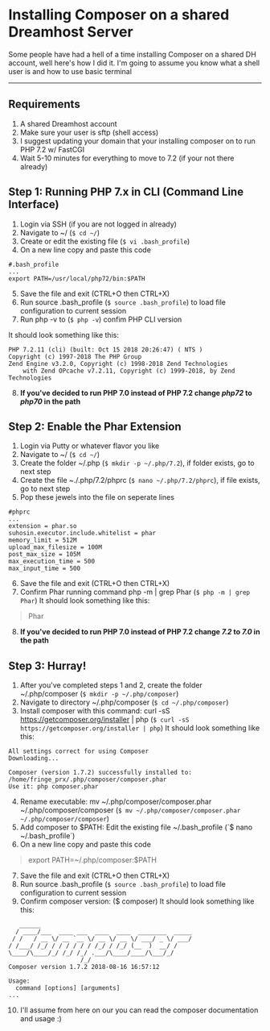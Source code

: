 Installing Composer on a shared Dreamhost Server
==========================
Some people have had a hell of a time installing Composer on a shared DH account, well here's how I did it. 
I'm going to assume you know what a shell user is and how to use basic terminal

-----------------------

Requirements
-------------------------
1. A shared Dreamhost account
2. Make sure your user is sftp (shell access)
3. I suggest updating your domain that your installing composer on to run PHP 7.2 w/ FastCGI
4. Wait 5-10 minutes for everything to move to 7.2 (if your not there already)


Step 1: Running PHP 7.x in CLI (Command Line Interface)
-------------------------

1. Login via SSH (if you are not logged in already)
2. Navigate to ~/ (`$ cd ~/`)
3. Create or edit the existing file (`$ vi .bash_profile`)
4. On a new line copy and paste this code
```
#.bash_profile
...
export PATH=/usr/local/php72/bin:$PATH
```
5. Save the file and exit (CTRL+O then CTRL+X)
6. Run source .bash_profile (`$ source .bash_profile`) to load file configuration to current session
7. Run php -v to (`$ php -v`) confim PHP CLI version

It should look something like this:
```
PHP 7.2.11 (cli) (built: Oct 15 2018 20:26:47) ( NTS )
Copyright (c) 1997-2018 The PHP Group
Zend Engine v3.2.0, Copyright (c) 1998-2018 Zend Technologies
    with Zend OPcache v7.2.11, Copyright (c) 1999-2018, by Zend Technologies
```
8. **If you've decided to run PHP 7.0 instead of PHP 7.2 change *php72* to *php70* in the path**

Step 2: Enable the Phar Extension
-------------------------

1. Login via Putty or whatever flavor you like
2. Navigate to ~/ (`$ cd ~/`)
3. Create the folder ~/.php (`$ mkdir -p ~/.php/7.2`), if folder exists, go to next step
4. Create the file ~./.php/7.2/phprc (`$ nano ~/.php/7.2/phprc`), if file exists, go to next step
5. Pop these jewels into the file on seperate lines
```
#phprc
...
extension = phar.so
suhosin.executor.include.whitelist = phar
memory_limit = 512M
upload_max_filesize = 100M
post_max_size = 105M
max_execution_time = 500
max_input_time = 500
```
6. Save the file and exit (CTRL+O then CTRL+X)
7. Confirm Phar running command php -m | grep Phar (`$ php -m | grep Phar`)
It should look something like this:
> Phar
8. **If you've decided to run PHP 7.0 instead of PHP 7.2 change *7.2* to *7.0* in the path**


Step 3: Hurray!
-------------------------
1. After you've completed steps 1 and 2, create the folder ~/.php/composer (`$ mkdir -p ~/.php/composer`)
2. Navigate to directory ~/.php/composer (`$ cd ~/.php/composer`)
3. Install composer with this command: curl -sS https://getcomposer.org/installer | php (`$ curl -sS https://getcomposer.org/installer | php`)
It should look something like this:
```
All settings correct for using Composer
Downloading...

Composer (version 1.7.2) successfully installed to: /home/fringe_prx/.php/composer/composer.phar
Use it: php composer.phar
```
4. Rename executable: mv ~/.php/composer/composer.phar ~/.php/composer/composer (`$ mv ~/.php/composer/composer.phar ~/.php/composer/composer`)
5. Add composer to $PATH: Edit the existing file ~/.bash_profile (`$ nano ~/.bash_profile`) 
6. On a new line copy and paste this code
> export PATH=~/.php/composer:$PATH
7. Save the file and exit (CTRL+O then CTRL+X)
8. Run source .bash_profile (`$ source .bash_profile`) to load file configuration to current session
9. Confirm composer version: ($ composer)
It should look something like this:
```
   ______
  / ____/___  ____ ___  ____  ____  ________  _____
 / /   / __ \/ __ `__ \/ __ \/ __ \/ ___/ _ \/ ___/
/ /___/ /_/ / / / / / / /_/ / /_/ (__  )  __/ /
\____/\____/_/ /_/ /_/ .___/\____/____/\___/_/
                    /_/
Composer version 1.7.2 2018-08-16 16:57:12

Usage:
  command [options] [arguments]
...
```

10. I'll assume from here on our you can read the composer documentation and usage :)
